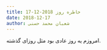 ```yaml
---
title: خاطره روز 2018-12-17
date: 2018-12-17
author: شعبان محمد حسنی
---
```


امروزم یه روز عادی بود مثل روزای گذشته.